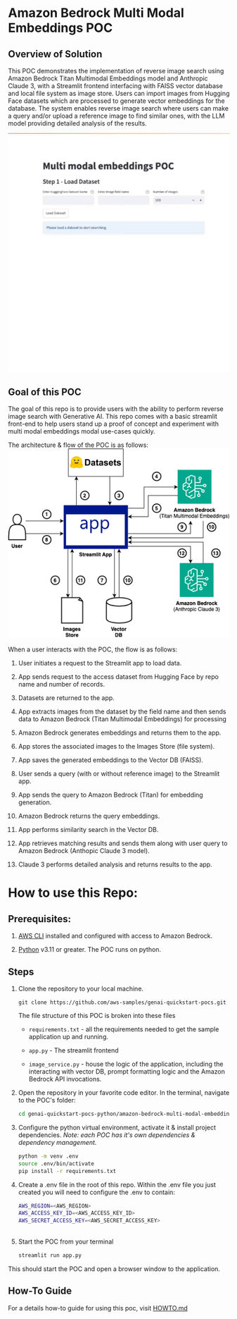 # Amazon Bedrock Multi Modal Embeddings POC

## Overview of Solution

This POC demonstrates the implementation of reverse image search using Amazon Bedrock Titan Multimodal Embeddings model and Anthropic Claude 3, with a Streamlit frontend interfacing with FAISS vector database and local file system as image store. Users can import images from Hugging Face datasets which are processed to generate vector embeddings for the database. The system enables reverse image search where users can make a query and/or upload a reference image to find similar ones, with the LLM model providing detailed analysis of the results.

![A gif of a screen recording show casing the Amazon Bedrock Multi Modal Embeddings POC functionality](images/demo.gif)


## Goal of this POC
The goal of this repo is to provide users with the ability to perform reverse image search with Generative AI. This repo comes with a basic streamlit front-end to help users stand up a proof of concept and experiment with multi modal embeddings modal use-cases quickly.

The architecture & flow of the POC is as follows:
![POC Architecture & Flow](images/architecture.png 'POC Architecture')


When a user interacts with the POC, the flow is as follows:

1. User initiates a request to the Streamlit app to load data.

1. App sends request to the access dataset from Hugging Face by repo name and number of records.

1. Datasets are returned to the app.

1. App extracts images from the dataset by the field name and then sends data to Amazon Bedrock (Titan Multimodal Embeddings) for processing

1. Amazon Bedrock generates embeddings and returns them to the app.

1. App stores the associated images to the Images Store (file system).

1. App saves the generated embeddings to the Vector DB (FAISS).

1. User sends a query (with or without reference image) to the Streamlit app.

1. App sends the query to Amazon Bedrock (Titan) for embedding generation.

1. Amazon Bedrock returns the query embeddings.

1. App performs similarity search in the Vector DB.

1. App retrieves matching results and sends them along with user query to Amazon Bedrock (Anthopic Claude 3 model).

1. Claude 3 performs detailed analysis and returns results to the app.




# How to use this Repo:

## Prerequisites:

1. [AWS CLI](https://docs.aws.amazon.com/cli/latest/userguide/getting-started-install.html) installed and configured with access to Amazon Bedrock.

1. [Python](https://www.python.org/downloads/) v3.11 or greater. The POC runs on python. 



## Steps
1. Clone the repository to your local machine.

    ```
    git clone https://github.com/aws-samples/genai-quickstart-pocs.git
    ```
    
    The file structure of this POC is broken into these files
    
    * `requirements.txt` - all the requirements needed to get the sample application up and running.
    * `app.py` - The streamlit frontend
    
    
    * `image_service.py` - house the logic of the application, including the interacting with vector DB, prompt formatting logic and the Amazon Bedrock API invocations.
    
    

1. Open the repository in your favorite code editor. In the terminal, navigate to the POC's folder:
    ```zsh
    cd genai-quickstart-pocs-python/amazon-bedrock-multi-modal-embeddings-poc
    ```

1. Configure the python virtual environment, activate it & install project dependencies. *Note: each POC has it's own dependencies & dependency management.*
    ```zsh
    python -m venv .env
    source .env/bin/activate
    pip install -r requirements.txt
    ```

1. Create a .env file in the root of this repo. Within the .env file you just created you will need to configure the .env to contain:

    ```zsh
    AWS_REGION=<AWS_REGION>
	AWS_ACCESS_KEY_ID=<AWS_ACCESS_KEY_ID>
	AWS_SECRET_ACCESS_KEY=<AWS_SECRET_ACCESS_KEY>
          
    ```


1. Start the POC from your terminal
    ```zsh
    streamlit run app.py
    ```
This should start the POC and open a browser window to the application. 

## How-To Guide
For a details how-to guide for using this poc, visit [HOWTO.md](HOWTO.md)

